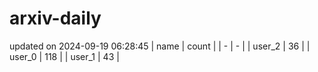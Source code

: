 # arxiv-daily
updated on 2024-09-19 06:28:45
| name | count |
| - | - |
| user_2 | 36 |
| user_0 | 118 |
| user_1 | 43 |
